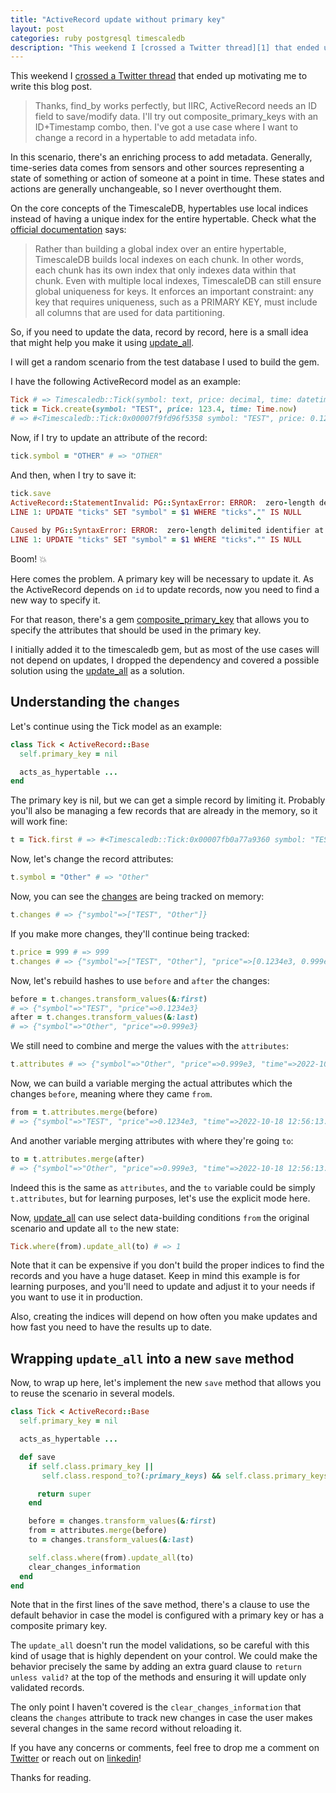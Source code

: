 ```yaml
---
title: "ActiveRecord update without primary key"
layout: post
categories: ruby postgresql timescaledb
description: "This weekend I [crossed a Twitter thread][1] that ended up motivating me to write this blog post."
---
```

This weekend I [crossed a Twitter thread][1] that ended up motivating me to write this blog post.

> Thanks, find_by works perfectly, but IIRC, ActiveRecord needs an ID field to save/modify data. I'll try out composite_primary_keys with an ID+Timestamp combo, then. I've got a use case where I want to change a record in a hypertable to add metadata info.

In this scenario, there's an enriching process to add metadata.
Generally, time-series data comes from sensors and other sources representing a state of something or action of someone at a point in time. These states and actions are generally unchangeable, so I never overthought them.

On the core concepts of the TimescaleDB, hypertables use local indices
instead of having a unique index for the entire hypertable. Check what the [official documentation][2] says:

> Rather than building a global index over an entire hypertable, TimescaleDB builds local indexes on each chunk. In other words, each chunk has its own index that only indexes data within that chunk. Even with multiple local indexes, TimescaleDB can still ensure global uniqueness for keys. It enforces an important constraint: any key that requires uniqueness, such as a PRIMARY KEY, must include all columns that are used for data partitioning.

So, if you need to update the data, record by record, here is a small idea that might help you make it using [update_all][3].

I will get a random scenario from the test database I used to build the gem.

I have the following ActiveRecord model as an example:

```ruby
Tick # => Timescaledb::Tick(symbol: text, price: decimal, time: datetime)
tick = Tick.create(symbol: "TEST", price: 123.4, time: Time.now)
# => #<Timescaledb::Tick:0x00007f9fd96f5358 symbol: "TEST", price: 0.1234e3, time: 2022-10-18 12:56:13.409779 UTC>
```

Now, if I try to update an attribute of the record:

```ruby
tick.symbol = "OTHER" # => "OTHER"
```

And then, when I try to save it:

```ruby
tick.save
ActiveRecord::StatementInvalid: PG::SyntaxError: ERROR:  zero-length delimited identifier at or near """"
LINE 1: UPDATE "ticks" SET "symbol" = $1 WHERE "ticks"."" IS NULL
                                                       ^
Caused by PG::SyntaxError: ERROR:  zero-length delimited identifier at or near """"
LINE 1: UPDATE "ticks" SET "symbol" = $1 WHERE "ticks"."" IS NULL
```

Boom! 💥

Here comes the problem. A primary key will be necessary to update it. As the ActiveRecord depends on `id` to update records, now you need to find a new way
to specify it.

For that reason, there's a gem [composite_primary_key][4] that allows you to specify
the attributes that should be used in the primary key.

I initially added it to the timescaledb gem, but as most of the use cases will not depend on updates, I dropped the dependency and covered a possible solution using the [update_all][2] as a solution.


## Understanding the `changes`

Let's continue using the Tick model  as an example:

```ruby
class Tick < ActiveRecord::Base
  self.primary_key = nil

  acts_as_hypertable ...
end
```

The primary key is nil, but we can get a simple record by limiting it. Probably you'll also be managing a few records that are already in the memory, so it will work fine:
```ruby
t = Tick.first # => #<Timescaledb::Tick:0x00007fb0a77a9360 symbol: "TEST", price: 0.1234e3, time: 2022-10-18 12:56:13.409779 UTC>
```

Now, let's change the record attributes:

```ruby
t.symbol = "Other" # => "Other"
```

Now, you can see the [changes][5] are being tracked on memory:

```ruby
t.changes # => {"symbol"=>["TEST", "Other"]}
```

If you make more changes, they'll continue being tracked:

```ruby
t.price = 999 # => 999
t.changes # => {"symbol"=>["TEST", "Other"], "price"=>[0.1234e3, 0.999e3]}
```

Now, let's rebuild hashes to use `before` and `after` the changes:

```ruby
before = t.changes.transform_values(&:first)
# => {"symbol"=>"TEST", "price"=>0.1234e3}
after = t.changes.transform_values(&:last)
# => {"symbol"=>"Other", "price"=>0.999e3}
```
We still need to combine and merge the values with the
`attributes`:

```ruby
t.attributes # => {"symbol"=>"Other", "price"=>0.999e3, "time"=>2022-10-18 12:56:13.409779 UTC}
```

Now, we can build a variable merging the actual attributes which the changes `before`, meaning where they came `from`.

```ruby
from = t.attributes.merge(before)
# => {"symbol"=>"TEST", "price"=>0.1234e3, "time"=>2022-10-18 12:56:13.409779 UTC}
```

And another variable merging attributes with where they're going `to`:

```ruby
to = t.attributes.merge(after)
# => {"symbol"=>"Other", "price"=>0.999e3, "time"=>2022-10-18 12:56:13.409779 UTC}
```

Indeed this is the same as `attributes`, and the `to` variable could be simply `t.attributes`, but for learning purposes, let's use the explicit mode here.


Now, [update_all][3] can use select data-building conditions `from` the original scenario and update all `to` the new state:

```ruby
Tick.where(from).update_all(to) # => 1
```
Note that it can be expensive if you don't build the proper indices
to find the records and you have a huge dataset. Keep in mind this example is for learning purposes, and you'll need to update and adjust it to your needs if you want to use it in production.

Also, creating the indices will depend on how often you make updates and how fast you need to have the results up to date.

## Wrapping `update_all` into a new `save` method

Now, to wrap up here, let's implement the new `save` method that allows you to reuse the scenario in several models.

```ruby
class Tick < ActiveRecord::Base
  self.primary_key = nil

  acts_as_hypertable ...

  def save
    if self.class.primary_key ||
       self.class.respond_to?(:primary_keys) && self.class.primary_keys.any?

      return super
    end

    before = changes.transform_values(&:first)
    from = attributes.merge(before)
    to = changes.transform_values(&:last)

    self.class.where(from).update_all(to)
    clear_changes_information
  end
end
```

Note that in the first lines of the save method, there's a clause to use
the default behavior in case the model is configured with a primary key or has a composite primary key.

The `update_all` doesn't run the model validations, so be careful with this
kind of usage that is highly dependent on your control. We could make the behavior precisely the same by adding an extra guard clause to `return unless valid?` at the top of the methods and ensuring it will update only validated records.

The only point I haven't covered is the `clear_changes_information` that cleans the `changes` attribute to track new changes in case the user
makes several changes in the same record without reloading it.


If you have any concerns or comments, feel free to drop me a comment on [Twitter](https://twitter.com/jonatasdp) or reach out on
[linkedin](https://www.linkedin.com/in/jonatasdp/)!

Thanks for reading.

[1]: https://twitter.com/XasinTheSystem/status/1581424684301979648
[2]: https://docs.timescale.com/timescaledb/latest/overview/core-concepts/hypertables-and-chunks/hypertable-architecture/#chunk-local-indexes
[3]: https://apidock.com/rails/ActiveRecord/Base/update_all/class
[4]: https://github.com/composite-primary-keys/composite_primary_keys
[5]: https://apidock.com/rails/ActiveRecord/Dirty/changes

